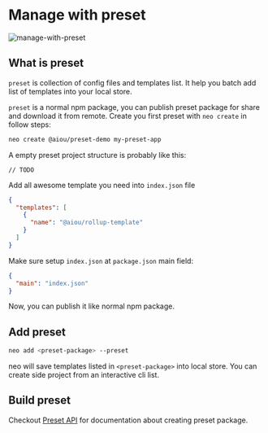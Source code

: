 # Manage with preset

![manage-with-preset](/assets/manage-with-preset.gif)

## What is preset

`preset` is collection of config files and templates list. It help you batch add list of templates into your local store.

`preset` is a normal npm package, you can publish preset package for share and download it from remote. Create you first preset with `neo create` in follow steps:

```sh
neo create @aiou/preset-demo my-preset-app
```

A empty preset project structure is probably like this:

```
// TODO
```

Add all awesome template you need into `index.json` file 

```json
{
  "templates": [
    {
      "name": "@aiou/rollup-template"
    }
  ]
}
```

Make sure setup `index.json` at `package.json` main field:

```json
{
  "main": "index.json"
}
```


Now, you can publish it like normal npm package.

## Add preset

```sh
neo add <preset-package> --preset
```

neo will save templates listed in `<preset-package>` into local store. You can create side project from an interactive cli list.

## Build preset

Checkout [Preset API](/guide/preset-api) for documentation about creating preset package.
